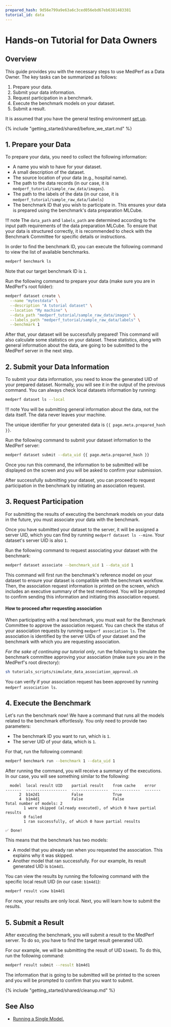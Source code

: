```yaml
---
prepared_hash: 9d56e799a9e63a6c3ced056ebd67eb6381483381
tutorial_id: data
---
```

# Hands-on Tutorial for Data Owners

## Overview

This guide provides you with the necessary steps to use MedPerf as a Data Owner. The key tasks can be summarized as follows:

1. Prepare your data.
2. Submit your data information.
3. Request participation in a benchmark.
4. Execute the benchmark models on your dataset.
5. Submit a result.

It is assumed that you have the general testing environment [set up](setup.md).

{% include "getting_started/shared/before_we_start.md" %}

## 1. Prepare your Data

To prepare your data, you need to collect the following information:

- A name you wish to have for your dataset.
- A small description of the dataset.
- The source location of your data (e.g., hospital name).
- The path to the data records (in our case, it is `medperf_tutorial/sample_raw_data/images`).
- The path to the labels of the data (in our case, it is `medperf_tutorial/sample_raw_data/labels`)
- The benchmark ID that you wish to participate in. This ensures your data is prepared using the benchmark's data preparation MLCube.

!!! note
    The `data_path` and `labels_path` are determined according to the input path requirements of the data preparation MLCube. To ensure that your data is structured correctly, it is recommended to check with the Benchmark Committee for specific details or instructions.

In order to find the benchmark ID, you can execute the following command to view the list of available benchmarks.

```bash
medperf benchmark ls
```

Note that our target benchmark ID is `1`.

Run the following command to prepare your data (make sure you are in MedPerf's root folder):

```bash
medperf dataset create \
  --name "mytestdata" \
  --description "A tutorial dataset" \
  --location "My machine" \
  --data_path "medperf_tutorial/sample_raw_data/images" \
  --labels_path "medperf_tutorial/sample_raw_data/labels" \
  --benchmark 1
```

After that, your dataset will be successfully prepared! This command will also calculate some statistics on your dataset. These statistics, along with general information about the data, are going to be submitted to the MedPerf server in the next step.

## 2. Submit your Data Information

To submit your data information, you need to know the generated UID of your prepared dataset. Normally, you will see it in the output of the previous command. You can always check local datasets information by running:

```bash
medperf dataset ls --local
```

!!! note
    You will be submitting general information about the data, not the data itself. The data never leaves your machine.

The unique identifier for your generated data is `{{ page.meta.prepared_hash }}`.

Run the following command to submit your dataset information to the MedPerf server:

```bash
medperf dataset submit --data_uid {{ page.meta.prepared_hash }}
```

Once you run this command, the information to be submitted will be displayed on the screen and you will be asked to confirm your submission.

After successfully submitting your dataset, you can proceed to request participation in the benchmark by initiating an association request.

## 3. Request Participation

For submitting the results of executing the benchmark models on your data in the future, you must associate your data with the benchmark.

Once you have submitted your dataset to the server, it will be assigned a server UID, which you can find by running `medperf dataset ls --mine`. Your dataset's server UID is also `1`.

Run the following command to request associating your dataset with the benchmark:

```bash
medperf dataset associate --benchmark_uid 1 --data_uid 1
```

This command will first run the benchmark's reference model on your dataset to ensure your dataset is compatible with the benchmark workflow. Then, the association request information is printed on the screen, which includes an executive summary of the test mentioned. You will be prompted to confirm sending this information and initiating this association request.

#### How to proceed after requesting association

When participating with a real benchmark, you must wait for the Benchmark Committee to approve the association request. You can check the status of your association requests by running `medperf association ls`. The association is identified by the server UIDs of your dataset and the benchmark with which you are requesting association.

_For the sake of continuing our tutorial only_, run the following to simulate the benchmark committee approving your association (make sure you are in the MedPerf's root directory):

```bash
sh tutorials_scripts/simulate_data_association_approval.sh
```

You can verify if your association request has been approved by running `medperf association ls`.

## 4. Execute the Benchmark

Let's run the benchmark now! We have a command that runs all the models related to the benchmark effortlessly. You only need to provide two parameters:

- The benchmark ID you want to run, which is `1`.
- The server UID of your data, which is `1`.

For that, run the following command:

```bash
medperf benchmark run --benchmark 1 --data_uid 1
```

After running the command, you will receive a summary of the executions. In our case, you will see something similar to the following:

```text
  model  local result UID    partial result    from cache    error
-------  ------------------  ----------------  ------------  -------
      2  b1m2d1              False             True
      4  b1m4d1              False             False
Total number of models: 2
        1 were skipped (already executed), of which 0 have partial results
        0 failed
        1 ran successfully, of which 0 have partial results

✅ Done!
```

This means that the benchmark has two models:

- A model that you already ran when you requested the association. This explains why it was skipped.
- Another model that ran successfully. For our example, its result generated UID is `b1m4d1`.

You can view the results by running the following command with the specific local result UID (in our case: `b1m4d1`):

```bash
medperf result view b1m4d1
```

For now, your results are only local. Next, you will learn how to submit the results.

## 5. Submit a Result

After executing the benchmark, you will submit a result to the MedPerf server. To do so, you have to find the target result generated UID.

For our example, we will be submitting the result of UID `b1m4d1`. To do this, run the following command:

```bash
medperf result submit --result b1m4d1
```

The information that is going to be submitted will be printed to the screen and you will be prompted to confirm that you want to submit.

{% include "getting_started/shared/cleanup.md" %}

## See Also

- [Running a Single Model.](../concepts/single_run.md)
